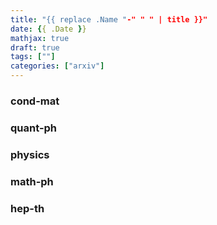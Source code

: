 ```yaml
---
title: "{{ replace .Name "-" " " | title }}"
date: {{ .Date }}
mathjax: true
draft: true
tags: [""]
categories: ["arxiv"]
---
```

### cond-mat


### quant-ph


### physics


### math-ph


### hep-th
